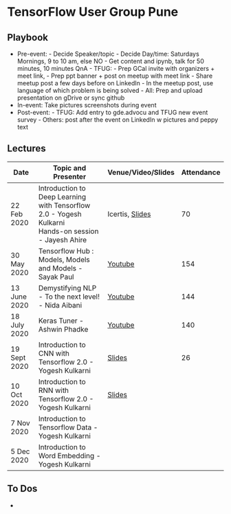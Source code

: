 # TensorFlow User Group Pune

## Playbook
- Pre-event:
		- Decide Speaker/topic
		- Decide Day/time: Saturdays Mornings, 9 to 10 am, else NO
		- Get content and ipynb, talk for 50 minutes, 10 minutes QnA
		- TFUG:
				- Prep GCal invite with organizers + meet link, 
				- Prep ppt banner + post on meetup with meet link
				- Share meetup post a few days before on LinkedIn
				- In the meetup post, use language of which problem is being solved
		- All: Prep and upload presentation on gDrive or sync github
- In-event: Take pictures screenshots during event
- Post-event:
		- TFUG: Add entry to gde.advocu and TFUG new event survey
		- Others: post after the event on LinkedIn w pictures and peppy text
				
## Lectures
|     Date    |     Topic and Presenter    |     Venue/Video/Slides    |     Attendance    |
|-|-|-|-|
|     22 Feb 2020    |     Introduction to Deep Learning with Tensorflow 2.0 - Yogesh Kulkarni  <br>   Hands-on session - Jayesh Ahire    |     Icertis, [Slides](https://drive.google.com/file/d/1jtIAAUJv-KO1Nw-DP9KrVTt_6MvTAdIx/view?usp=sharing)    |     70    |
|     30 May 2020    |     Tensorflow Hub : Models, Models and Models - Sayak Paul    |     [Youtube](https://www.youtube.com/watch?v=HH16cEACwPQ)    |     154    |
|     13 June 2020    |     Demystifying NLP - To the next level! - Nida Aibani    |     [Youtube](https://www.youtube.com/watch?v=hXMlM3OLIfI)    |     144    |
|     18 July 2020    |     Keras Tuner - Ashwin Phadke    |     [Youtube](https://www.youtube.com/watch?v=BRaXhYZY3So)    |     140    |
|     19 Sept 2020    |     Introduction to CNN with Tensorflow 2.0 - Yogesh Kulkarni    |   [Slides](https://drive.google.com/file/d/1hqBQgt8rBdG5gH9IygLYVeLCMcI-9dEG/view?usp=sharing)       |   26 |
|     10 Oct 2020    |     Introduction to RNN with Tensorflow 2.0 - Yogesh Kulkarni    |   [Slides]()       |  |
|			7 Nov 2020  | Introduction to Tensorflow Data - Yogesh Kulkarni | | |
|			5 Dec 2020  | Introduction to Word Embedding - Yogesh Kulkarni | | |
## To Dos
-